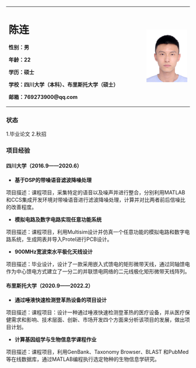 <table border="0">
  <tr>
    <td width="75%">
      <h1>陈连</h1>
      <p><b>性别：男</b></p>
      <p><b>年龄：22</b></p>
      <p><b>学历：硕士</b></p>
      <p><b>学校：四川大学（本科）、布里斯托大学（硕士）</b></p>
      <p><b>邮箱：769273900@qq.com</b></p>
    </td>
    <td width="25%">
      <img src="/Me.jpg" width="100%">      
    </td>
  </tr>
</table>

### 状态
1.毕业论文
2.秋招

### 项目经验
#### 四川大学（2016.9——2020.6）
- **基于DSP的带噪语音滤波降噪处理**

项目描述：课程项目，采集特定的语音以及噪声并进行整合，分别利用MATLAB和CCS集成开发环境对带噪语音进行滤波降噪处理，计算并对比两者前后信噪比的改善程度。
- **模拟电路及数字电路实现任意功能系统**

项目描述：课程项目，利用Multisim设计并仿真一个任意功能的模拟电路和数字电路系统，生成网表并导入Protel进行PCB设计。
- **900MHz宽波束水平极化天线设计**

项目描述：毕业设计，设计了一款采用嵌入式馈电的矩形微带天线，通过同轴馈电作为中心馈电方式建立了一分二的并联馈电网络的二元线极化矩形微带天线阵列。
#### 布里斯托大学（2020.9——2022.2）
- **通过唾液快速检测登革热设备的项目设计**

项目描述：课程项目：设计一种通过唾液快速检测登革热的医疗设备，并从医疗保健需求和影响、技术层面、创新、市场开发四个方面来分析该项目的发展，做出项目计划。
- **计算基因组学与生物信息学课程作业**

项目描述：课程项目，利用GenBank、Taxonomy Browser、BLAST 和PubMed等在线数据库，通过MATLAB编程执行选定物种的生物信息学研究。
